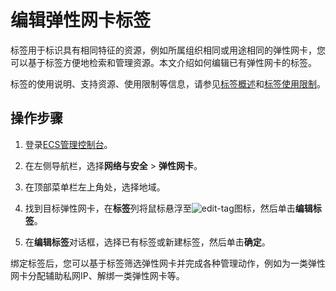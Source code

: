 # 编辑弹性网卡标签

标签用于标识具有相同特征的资源，例如所属组织相同或用途相同的弹性网卡，您可以基于标签方便地检索和管理资源。本文介绍如何编辑已有弹性网卡的标签。

标签的使用说明、支持资源、使用限制等信息，请参见[标签概述](/intl.zh-CN/标签与资源/标签/标签概述.md)和[标签使用限制](/intl.zh-CN/产品简介/使用限制.md)。

## 操作步骤

1.  登录[ECS管理控制台](https://ecs.console.aliyun.com)。

2.  在左侧导航栏，选择**网络与安全** \> **弹性网卡**。

3.  在顶部菜单栏左上角处，选择地域。

4.  找到目标弹性网卡，在**标签**列将鼠标悬浮至![edit-tag](https://static-aliyun-doc.oss-accelerate.aliyuncs.com/assets/img/zh-CN/7819995261/p293260.png)图标，然后单击**编辑标签**。

5.  在**编辑标签**对话框，选择已有标签或新建标签，然后单击**确定**。


绑定标签后，您可以基于标签筛选弹性网卡并完成各种管理动作，例如为一类弹性网卡分配辅助私网IP、解绑一类弹性网卡等。

